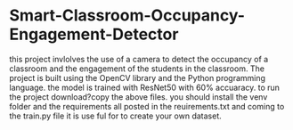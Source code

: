 # Smart-Classroom-Occupancy-Engagement-Detector
this project invlolves the use of a camera to detect the occupancy of a classroom and the engagement of the students in the classroom. The project is built using the OpenCV library and the Python programming language.
the model is trained with ResNet50 with 60% accuaracy.
to run the project download?copy the above files.
you should install the venv folder and the requirements all posted in the reuirements.txt
and coming to the train.py file it is use ful for to create your own dataset.

